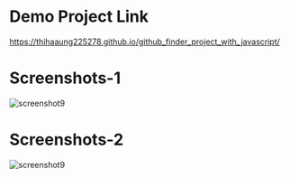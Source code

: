 # Demo Project Link
https://thihaaung225278.github.io/github_finder_project_with_javascript/

# Screenshots-1
![screenshot9](https://user-images.githubusercontent.com/45056004/70388332-a03ce180-19de-11ea-97ab-b67f891e355f.png)

# Screenshots-2
![screenshot9](https://user-images.githubusercontent.com/45056004/70388332-a03ce180-19de-11ea-97ab-b67f891e355f.png)
